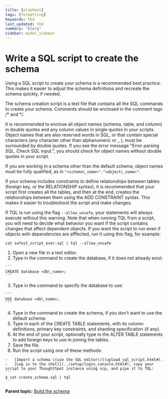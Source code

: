 ```yaml
---
title: [elephant]
tags: [formatting]
keywords: tbd
last_updated: tbd
summary: "blerg"
sidebar: mydoc_sidebar
---
```

# Write a SQL script to create the schema

Using a SQL script to create your schema is a recommended best practice. This makes it easier to adjust the schema definitions and recreate the schema quickly, if needed.

The schema creation script is a text file that contains all the SQL commands to create your schema. Comments should be enclosed in the comment tags /\* and \*/.

It is recommended to enclose all object names \(schema, table, and column\) in double quotes and any column values in single quotes in your scripts. Object names that are also reserved words in SQL, or that contain special characters \(any character other than alphanumeric or \_ \), must be surrounded by double quotes. If you see the error message "Error parsing SQL. Check SQL input.", you should check for object names without double quotes in your script.

If you are working in a schema other than the default schema, object names must be fully qualified, as in `"<schema\_name>"."<object\_name>"`.

If your schema includes constraints to define relationships between tables \(foreign key, or the RELATIONSHIP syntax\), it is recommended that your script first creates all the tables, and then at the end, creates the relationships between them using the ADD CONSTRAINT syntax. This makes it easier to troubleshoot the script and make changes.

If TQL is run using the flag `--allow_unsafe`, your statements will always execute without this warning. Note that when running TQL from a script, you will need to decide what behavior you want if the script contains changes that affect dependent objects. If you want the script to run even if objects with dependencies are afffected, run it using this flag, for example:

```
cat safest_script_ever.sql | tql --allow_unsafe
```

1.   Open a new file in a text editor. 
2.   Type in the command to create the database, if it does not already exist: 

    ```
    CREATE database <db\_name>;
    ```

3.   Type in the command to specify the database to use: 

    ```
    USE database <db\_name>;
    ```

4.   Type in the command to create the schema, if you don't want to use the default schema: 
5.   Type in each of the CREATE TABLE statements, with its column definitions, primary key constraints, and sharding specification \(if any\). 
6.   At the end of your script, optionally type in the ALTER TABLE statements to add foreign keys to use in joining the tables. 
7.   Save the file. 
8.   Run the script using one of these methods: 

    -   [Import a schema \(use the SQL editor\)](upload_sql_script.html#).
    -   [Log in to the shell](../setup/login_console.html#), copy your script to your ThoughtSpot instance using scp, and pipe it to TQL:
    ```
    $ cat create_schema.sql | tql
    ```


**Parent topic:** [Build the schema](../../admin/loading/create_schema.html)

